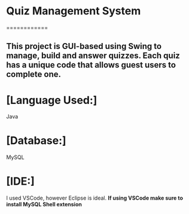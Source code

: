# Quiz Management System
============

This project is GUI-based using Swing to manage, build and answer quizzes. Each quiz has a unique code that allows guest users to complete one.
---

[Language Used:]
============

 Java

[Database:] 
============

MySQL

[IDE:] 
============

I used VSCode, however Eclipse is ideal. **If using VSCode make sure to install MySQL Shell extension**